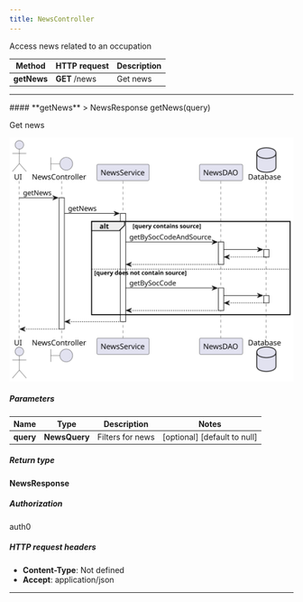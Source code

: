 ```yaml
---
title: NewsController
---
```


Access news related to an occupation

| Method | HTTP request | Description |
|------------- | ------------- | -------------|
| **getNews** | **GET** /news | Get news |



<hr/>
#### **getNews**
> NewsResponse getNews(query)

Get news

![sequence diagram](/diagrams/NewsController-getNews-sequence.svg)

##### Parameters

|Name | Type | Description  | Notes |
|------------- | ------------- | ------------- | -------------|
| **query** | **NewsQuery**| Filters for news | [optional] [default to null] |

##### Return type

**NewsResponse**

##### Authorization

auth0

##### HTTP request headers

- **Content-Type**: Not defined
- **Accept**: application/json

<hr/>
